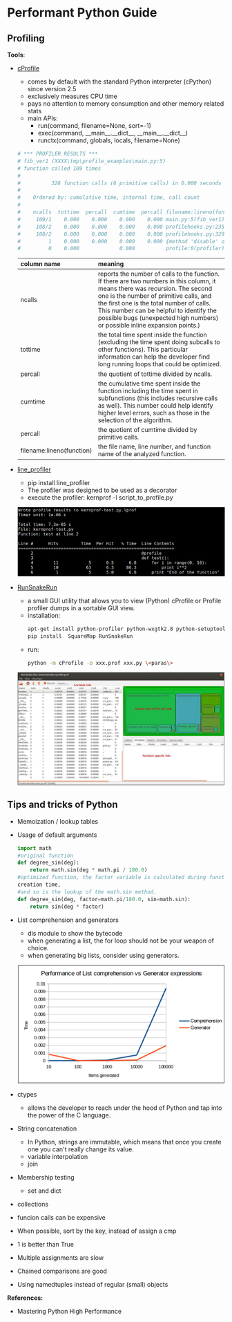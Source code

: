 # Performant Python Guide

## Profiling
**Tools**:
- [cProfile](https://docs.python.org/2/library/profile.html)
    + comes by default with the standard Python interpreter (cPython) since version 2.5
    + exclusively measures CPU time
    + pays no attention to memory consumption and other memory related stats
    + main APIs:
        * run(command, filename=None, sort=-1)
        * exec(command, \_\_main\_\_.\_\_dict\_\_, \_\_main\_\_.\_\_dict\_\_)
        * runctx(command, globals, locals, filename=None)
    
    ```python
    # *** PROFILER RESULTS ***
    # fib_ver1 (XXXX\tmp\profile_examples\main.py:5)
    # function called 109 times
    #
    #          326 function calls (6 primitive calls) in 0.000 seconds
    #
    #    Ordered by: cumulative time, internal time, call count
    #
    #    ncalls  tottime  percall  cumtime  percall filename:lineno(function)
    #     109/1    0.000    0.000    0.000    0.000 main.py:5(fib_ver1)
    #     108/2    0.000    0.000    0.000    0.000 profilehooks.py:235(new_fn)
    #     108/2    0.000    0.000    0.000    0.000 profilehooks.py:329(__call__)
    #         1    0.000    0.000    0.000    0.000 {method 'disable' of '_lsprof.Profiler' objects}
    #         0    0.000             0.000          profile:0(profiler)
    ```

    | column name | meaning |
    | ----------- | ------- |
    | ncalls | reports the number of calls to the function. If there are two numbers in this column, it means there was recursion. The second one is the number of primitive calls, and the first one is the total number of calls. This number can be helpful to identify the possible bugs (unexpected high numbers) or possible inline expansion points.) |
    | tottime | the total time spent inside the function (excluding the time spent doing subcalls to other functions). This particular information can help the developer find long running loops that could be optimized. |
    | percall | the quotient of tottime divided by ncalls. |
    | cumtime | the cumulative time spent inside the function including the time spent in subfunctions (this includes recursive calls as well). This number could help identify higher level errors, such as those in the selection of the algorithm. |
    | percall | the quotient of cumtime divided by primitive calls. |
    | filename:lineno(function) |  the file name, line number, and function name of the analyzed function. |

- [line_profiler](https://github.com/rkern/line_profiler)
    + pip install line_profiler
    + The profiler was designed to be used as a decorator
    + execute the profiler: kernprof -l script_to_profile.py
    
    ![lp](pics/line_profiler.png)

- [RunSnakeRun](http://www.vrplumber.com/programming/runsnakerun/)
    + a small GUI utility that allows you to view (Python) cProfile or Profile profiler dumps in a sortable GUI view.
    + installation:
        ```sh
        apt-get install python-profiler python-wxgtk2.8 python-setuptools
        pip install  SquareMap RunSnakeRun
        ```
    + run:
        ```sh
        python -m cProfile -o xxx.prof xxx.py \<paras\>
        ```
    
    ![png](pics/rsr.png)

## Tips and tricks of Python
- Memoization / lookup tables
- Usage of default arguments
    ```python
    import math 
    #original function
    def degree_sin(deg):
        return math.sin(deg * math.pi / 180.0)
    #optimized function, the factor variable is calculated during function 
    creation time, 
    #and so is the lookup of the math.sin method.
    def degree_sin(deg, factor=math.pi/180.0, sin=math.sin):
        return sin(deg * factor)
    ```
- List comprehension and generators
    + dis module to show the bytecode
    + when generating a list, the for loop should not be your weapon of choice.
    + when generating big lists, consider using generators.
    
    ![png](pics/perf1.png)

- ctypes
    + allows the developer to reach under the hood of Python and tap into the power of the C language.
- String concatenation
    + In Python, strings are immutable, which means that once you create one you can't really change its value.
    + variable interpolation
    + join
- Membership testing
    + set and dict
- collections
- funcion calls can be expensive
- When possible, sort by the key, instead of assign a cmp
- 1 is better than True
- Multiple assignments are slow
- Chained comparisons are good
- Using namedtuples instead of regular (small) objects


**References:**
- Mastering Python High Performance
